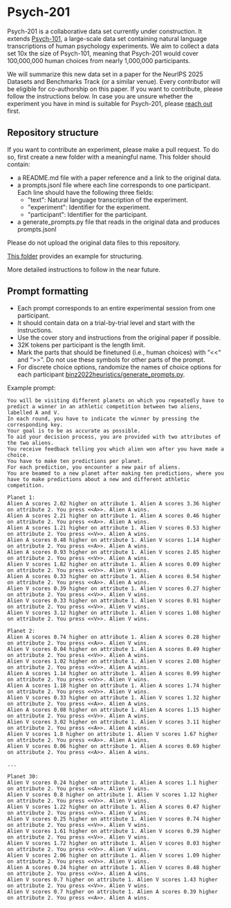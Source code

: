 # Psych-201

Psych-201 is a collaborative data set currently under construction. It extends [Psych-101](https://huggingface.co/datasets/marcelbinz/Psych-101), a large-scale data set containing natural language transcriptions of human psychology experiments.
We aim to collect a data set 10x the size of Psych-101, meaning that Psych-201 would cover 100,000,000 human choices from nearly 1,000,000 participants. 

We will summarize this new data set in a paper for the NeurIPS 2025 Datasets and Benchmarks Track (or a similar venue). Every contributor will be eligible for co-authorship on this paper. If you want to contribute, please follow the instructions below. In case you are unsure whether the experiment you have in mind is suitable for Psych-201, please [reach out](mailto:marcel.binz@helmholtz-munich.de) first.



## Repository structure

If you want to contribute an experiment, please make a pull request. To do so, first create a new folder with a meaningful name. This folder should contain:

* a README.md file with a paper reference and a link to the original data.
* a prompts.jsonl file where each line corresponds to one participant. Each line should have the following three fields:
    - "text": Natural language transcription of the experiment.
    - "experiment": Identifier for the experiment.
    - "participant": Identifier for the participant.
* a generate_prompts.py file that reads in the original data and produces prompts.jsonl  

Please do not upload the original data files to this repository.

[This folder](https://github.com/marcelbinz/Psych-201/tree/main/binz2022heuristics) provides an example for structuring.

More detailed instructions to follow in the near future.

## Prompt formatting

* Each prompt corresponds to an entire experimental session from one participant.
* It should contain data on a trial-by-trial level and start with the instructions.
* Use the cover story and instructions from the original paper if possible.
* 32K tokens per participant is the length limit.
* Mark the parts that should be finetuned (i.e., human choices) with “<<“ and “>>”. Do not use these symbols for other parts of the prompt.
* For discrete choice options, randomize the names of choice options for each participant [binz2022heuristics/generate_prompts.py](https://github.com/marcelbinz/Psych-201/tree/main/binz2022heuristics/generate_prompts.py).

Example prompt:

~~~
You will be visiting different planets on which you repeatedly have to predict a winner in an athletic competition between two aliens, labelled A and V.
In each round, you have to indicate the winner by pressing the corresponding key.
Your goal is to be as accurate as possible.
To aid your decision process, you are provided with two attributes of the two aliens.
You receive feedback telling you which alien won after you have made a choice.
You have to make ten predictions per planet.
For each prediction, you encounter a new pair of aliens.
You are beamed to a new planet after making ten predictions, where you have to make predictions about a new and different athletic competition.

Planet 1:
Alien A scores 2.02 higher on attribute 1. Alien A scores 3.36 higher on attribute 2. You press <<A>>. Alien A wins.
Alien A scores 2.21 higher on attribute 1. Alien A scores 0.46 higher on attribute 2. You press <<A>>. Alien A wins.
Alien A scores 1.21 higher on attribute 1. Alien V scores 0.53 higher on attribute 2. You press <<V>>. Alien A wins.
Alien A scores 0.48 higher on attribute 1. Alien V scores 1.14 higher on attribute 2. You press <<A>>. Alien A wins.
Alien A scores 0.93 higher on attribute 1. Alien V scores 2.85 higher on attribute 2. You press <<V>>. Alien A wins.
Alien V scores 1.82 higher on attribute 1. Alien A scores 0.09 higher on attribute 2. You press <<V>>. Alien V wins.
Alien A scores 0.33 higher on attribute 1. Alien A scores 0.54 higher on attribute 2. You press <<A>>. Alien A wins.
Alien V scores 0.39 higher on attribute 1. Alien V scores 0.27 higher on attribute 2. You press <<V>>. Alien V wins.
Alien V scores 0.33 higher on attribute 1. Alien V scores 0.91 higher on attribute 2. You press <<V>>. Alien V wins.
Alien V scores 3.12 higher on attribute 1. Alien V scores 1.08 higher on attribute 2. You press <<V>>. Alien V wins.

Planet 2:
Alien A scores 0.74 higher on attribute 1. Alien A scores 0.28 higher on attribute 2. You press <<A>>. Alien V wins.
Alien V scores 0.04 higher on attribute 1. Alien A scores 0.49 higher on attribute 2. You press <<V>>. Alien A wins.
Alien V scores 1.02 higher on attribute 1. Alien V scores 2.08 higher on attribute 2. You press <<V>>. Alien A wins.
Alien A scores 1.14 higher on attribute 1. Alien A scores 0.99 higher on attribute 2. You press <<V>>. Alien V wins.
Alien A scores 1.18 higher on attribute 1. Alien A scores 1.74 higher on attribute 2. You press <<V>>. Alien V wins.
Alien V scores 0.33 higher on attribute 1. Alien V scores 1.32 higher on attribute 2. You press <<A>>. Alien A wins.
Alien A scores 0.08 higher on attribute 1. Alien A scores 1.15 higher on attribute 2. You press <<V>>. Alien A wins.
Alien V scores 3.02 higher on attribute 1. Alien V scores 3.11 higher on attribute 2. You press <<A>>. Alien A wins.
Alien V scores 1.8 higher on attribute 1. Alien V scores 1.67 higher on attribute 2. You press <<A>>. Alien A wins.
Alien V scores 0.06 higher on attribute 1. Alien A scores 0.69 higher on attribute 2. You press <<A>>. Alien A wins.

...

Planet 30:
Alien V scores 0.24 higher on attribute 1. Alien A scores 1.1 higher on attribute 2. You press <<A>>. Alien V wins.
Alien V scores 0.8 higher on attribute 1. Alien V scores 1.12 higher on attribute 2. You press <<V>>. Alien V wins.
Alien V scores 1.22 higher on attribute 1. Alien A scores 0.47 higher on attribute 2. You press <<V>>. Alien V wins.
Alien V scores 0.25 higher on attribute 1. Alien V scores 0.74 higher on attribute 2. You press <<V>>. Alien V wins.
Alien V scores 1.61 higher on attribute 1. Alien V scores 0.39 higher on attribute 2. You press <<V>>. Alien V wins.
Alien V scores 1.72 higher on attribute 1. Alien V scores 0.03 higher on attribute 2. You press <<V>>. Alien V wins.
Alien V scores 2.06 higher on attribute 1. Alien V scores 1.09 higher on attribute 2. You press <<V>>. Alien V wins.
Alien A scores 0.24 higher on attribute 1. Alien V scores 0.48 higher on attribute 2. You press <<V>>. Alien A wins.
Alien V scores 0.7 higher on attribute 1. Alien V scores 1.43 higher on attribute 2. You press <<V>>. Alien V wins.
Alien V scores 0.7 higher on attribute 1. Alien A scores 0.39 higher on attribute 2. You press <<A>>. Alien A wins.
~~~
  
